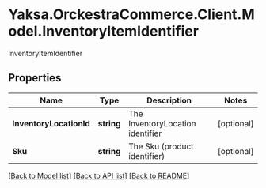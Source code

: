 # Yaksa.OrckestraCommerce.Client.Model.InventoryItemIdentifier
InventoryItemIdentifier

## Properties

Name | Type | Description | Notes
------------ | ------------- | ------------- | -------------
**InventoryLocationId** | **string** | The InventoryLocation identifier | [optional] 
**Sku** | **string** | The Sku (product identifier) | [optional] 

[[Back to Model list]](../README.md#documentation-for-models) [[Back to API list]](../README.md#documentation-for-api-endpoints) [[Back to README]](../README.md)

